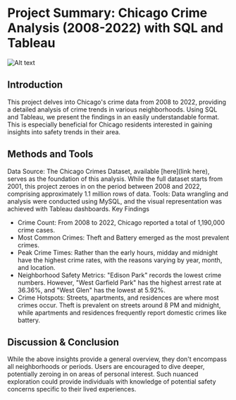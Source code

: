 

# Project Summary: Chicago Crime Analysis (2008-2022) with SQL and Tableau

![Alt text](https://cst.brightspotcdn.com/dims4/default/59e43ab/2147483647/strip/false/crop/6000x3375+0+313/resize/1200x675!/quality/90/?url=https%3A%2F%2Fcdn.vox-cdn.com%2Fthumbor%2Faq0IW60Scj2LVMT70VkZ-I-uTSo%3D%2F0x0%3A6000x4000%2F6000x4000%2Ffilters%3Afocal%283000x2000%3A3001x2001%29%2Fcdn.vox-cdn.com%2Fuploads%2Fchorus_asset%2Ffile%2F19918744%2FChicago_Police_SUV.jpg)


## Introduction
This project delves into Chicago's crime data from 2008 to 2022, providing a detailed analysis of crime trends in various neighborhoods. Using SQL and Tableau, we present the findings in an easily understandable format. This is especially beneficial for Chicago residents interested in gaining insights into safety trends in their area.

## Methods and Tools

Data Source: The Chicago Crimes Dataset, available [here](link here), serves as the foundation of this analysis. While the full dataset starts from 2001, this project zeroes in on the period between 2008 and 2022, comprising approximately 1.1 million rows of data.
Tools: Data wrangling and analysis were conducted using MySQL, and the visual representation was achieved with Tableau dashboards.
Key Findings

- Crime Count: From 2008 to 2022, Chicago reported a total of 1,190,000 crime cases.
- Most Common Crimes: Theft and Battery emerged as the most prevalent crimes.
- Peak Crime Times: Rather than the early hours, midday and midnight have the highest crime rates, with the reasons varying by year, month, and location.
- Neighborhood Safety Metrics: "Edison Park" records the lowest crime numbers. However, "West Garfield Park" has the highest arrest rate at 36.36%, and "West Glen" has the lowest at 5.92%.
- Crime Hotspots: Streets, apartments, and residences are where most crimes occur. Theft is prevalent on streets around 8 PM and midnight, while apartments and residences frequently report domestic crimes like battery.

## Discussion & Conclusion
While the above insights provide a general overview, they don't encompass all neighborhoods or periods. Users are encouraged to dive deeper, potentially zeroing in on areas of personal interest. Such nuanced exploration could provide individuals with knowledge of potential safety concerns specific to their lived experiences.
